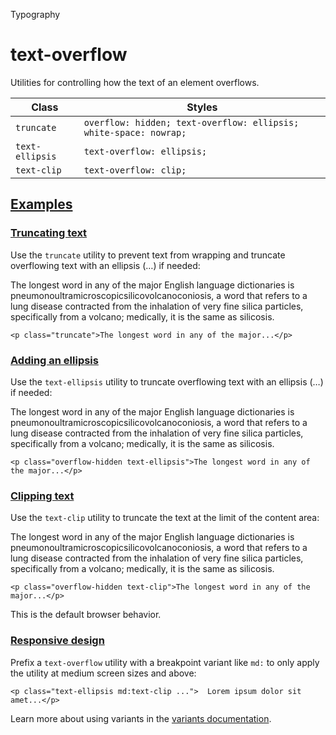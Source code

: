 Typography

# text-overflow

Utilities for controlling how the text of an element overflows.

| Class           | Styles                                                            |
| --------------- | ----------------------------------------------------------------- |
| `truncate`      | `overflow: hidden; text-overflow: ellipsis; white-space: nowrap;` |
| `text-ellipsis` | `text-overflow: ellipsis;`                                        |
| `text-clip`     | `text-overflow: clip;`                                            |

## [Examples](#examples)

### [Truncating text](#truncating-text)

Use the `truncate` utility to prevent text from wrapping and truncate overflowing text with an ellipsis (…) if needed:

The longest word in any of the major English language dictionaries is pneumonoultramicroscopicsilicovolcanoconiosis, a word that refers to a lung disease contracted from the inhalation of very fine silica particles, specifically from a volcano; medically, it is the same as silicosis.

```
<p class="truncate">The longest word in any of the major...</p>
```

### [Adding an ellipsis](#adding-an-ellipsis)

Use the `text-ellipsis` utility to truncate overflowing text with an ellipsis (…) if needed:

The longest word in any of the major English language dictionaries is pneumonoultramicroscopicsilicovolcanoconiosis, a word that refers to a lung disease contracted from the inhalation of very fine silica particles, specifically from a volcano; medically, it is the same as silicosis.

```
<p class="overflow-hidden text-ellipsis">The longest word in any of the major...</p>
```

### [Clipping text](#clipping-text)

Use the `text-clip` utility to truncate the text at the limit of the content area:

The longest word in any of the major English language dictionaries is pneumonoultramicroscopicsilicovolcanoconiosis, a word that refers to a lung disease contracted from the inhalation of very fine silica particles, specifically from a volcano; medically, it is the same as silicosis.

```
<p class="overflow-hidden text-clip">The longest word in any of the major...</p>
```

This is the default browser behavior.

### [Responsive design](#responsive-design)

Prefix a `text-overflow` utility with a breakpoint variant like `md:` to only apply the utility at medium screen sizes and above:

```
<p class="text-ellipsis md:text-clip ...">  Lorem ipsum dolor sit amet...</p>
```

Learn more about using variants in the [variants documentation](/docs/hover-focus-and-other-states).
